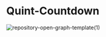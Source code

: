 # Quint-Countdown
![repository-open-graph-template(1)](https://user-images.githubusercontent.com/82209063/199143669-5e859c7c-8a1e-401f-adbe-7f89bb1789f7.jpg)
#

